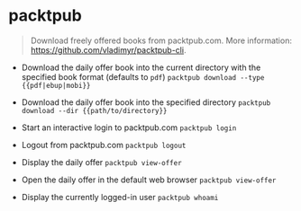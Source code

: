 # packtpub
> Download freely offered books from packtpub.com.
> More information: <https://github.com/vladimyr/packtpub-cli>.

- Download the daily offer book into the current directory with the specified book format (defaults to `pdf`)
`packtpub download --type {{pdf|ebup|mobi}}`

- Download the daily offer book into the specified directory
`packtpub download --dir {{path/to/directory}}`

- Start an interactive login to packtpub.com
`packtpub login`

- Logout from packtpub.com
`packtpub logout`

- Display the daily offer
`packtpub view-offer`

- Open the daily offer in the default web browser
`packtpub view-offer`

- Display the currently logged-in user
`packtpub whoami`
